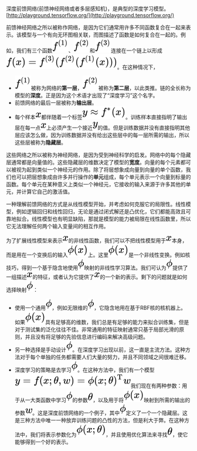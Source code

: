 深度前馈网络(前馈神经网络或者多层感知机)，是典型的深度学习模型。[http://playground.tensorflow.org/](http://playground.tensorflow.org/)

前馈神经网络之所以被称作网络，是因为它们通常用许多不同函数复合在一起来表示。该模型与一个有向无环图相关联，而图描述了函数是如何复合在一起的。例如，我们有三个函数![](./img/08f7ba51a24f15b334b4429434f79f4a.svg)、![](./img/55873f46509fffb2a72fa7d850c2a308.svg)和![](./img/68e66c8dc6112bf24c5e9b3a4dae44f2.svg)连接在一个链上以形成![](./img/b67130b494021cc038bf0bd90931b105.svg)。在这种情况下，

- ![](./img/08f7ba51a24f15b334b4429434f79f4a.svg)被称为网络的**第一层**，![](./img/55873f46509fffb2a72fa7d850c2a308.svg)被称为**第二层**，以此类推。链的全长称为模型的**深度**。正是因为这个术语才出现了“深度学习”这个名字。
- 前馈网络的最后一层被称为**输出层**。
- 每个样本![](./img/9dd4e461268c8034f5c8564e155c67a6.svg)都伴随着一个标签![](./img/205240d6e6e3b1eb6e7c5f11e579c7eb.svg)。训练样本直接指明了输出层在每一点![](./img/9dd4e461268c8034f5c8564e155c67a6.svg)上必须产生一个接近![](./img/415290769594460e2e485922904f345d.svg)的值。但是训练数据并没有直接指明其他层应该怎么做，因为训练数据并没有给出这些层中的每一层所需的输出，所以这些层被称为**隐藏层**。

这些网络之所以被称为神经网络，是因为受到神经科学的启发。网络中的每个隐藏层通常都是向量值的。这些隐藏层的维数决定了模型的**宽度**。向量的每个元素都可以被视为起到类似一个神经元的作用。除了将层想象成向量到向量的单个函数，我们也可以把层想象成由许多并行操作的**单元**组成，每个单元表示一个向量到标量的函数。每个单元在某种意义上类似一个神经元，它接收的输入来源于许多其他的单元，并计算它自己的激活值。

一种理解前馈网络的方式是从线性模型开始，并考虑如何克服它的局限性。线性模型，例如逻辑回归和线性回归，无论是通过闭式解还是凸优化，它们都能高效且可靠地拟合。线性模型也有明显缺陷，那就是模型的能力被局限在线性函数里，所以它无法理解任何两个输入变量间的相互作用。

为了扩展线性模型来表示![](./img/9dd4e461268c8034f5c8564e155c67a6.svg)的非线性函数，我们可以不把线性模型用于![](./img/9dd4e461268c8034f5c8564e155c67a6.svg)本身，而是用在一个变换后的输入![](./img/163cde00287e629f33dae509a8414505.svg)上。这里![](./img/163cde00287e629f33dae509a8414505.svg)是一个非线性变换。例如核技巧，得到一个基于隐含地使用![](./img/1ed346930917426bc46d41e22cc525ec.svg)映射的非线性学习算法。我们可认为![](./img/1ed346930917426bc46d41e22cc525ec.svg)提供了一组描述![](./img/9dd4e461268c8034f5c8564e155c67a6.svg)的特征，或者认为它提供了![](./img/9dd4e461268c8034f5c8564e155c67a6.svg)的一个新的表示。剩下的问题就是如何选择映射![](./img/1ed346930917426bc46d41e22cc525ec.svg)：

- 使用一个通用![](./img/1ed346930917426bc46d41e22cc525ec.svg)，例如无限维的![](./img/1ed346930917426bc46d41e22cc525ec.svg)，它隐含地用在基于RBF核的核机器上。如果![](./img/163cde00287e629f33dae509a8414505.svg)具有足够高的维数，我们总是有足够的能力来拟合训练集，但是对于测试集的泛化往往不佳。非常通用的特征映射通常只基于局部光滑的原则，并且没有将足够的先验信息进行编码来解决高级问题。
- 另一种选择是手动设计![](./img/1ed346930917426bc46d41e22cc525ec.svg)。在深度学习出现以前，这一直是主流方法。这种方法对于每个单独的任务都需要人们大量的努力，并且不同领域之间很难迁移。
- 深度学习的策略是去学习![](./img/1ed346930917426bc46d41e22cc525ec.svg)。在这种方法中，我们有一个模型![](./img/1d72e967d65c71c1223cf4e682b84286.svg)我们现在有两种参数：用于从一大类函数中学习![](./img/1ed346930917426bc46d41e22cc525ec.svg)的参数![](./img/2554a2bb846cffd697389e5dc8912759.svg)，以及用于将![](./img/163cde00287e629f33dae509a8414505.svg)映射到所需的输出的参数![](./img/f1290186a5d0b1ceab27f4e77c0c5d68.svg)。这是深度前馈网络的一个例子，其中![](./img/1ed346930917426bc46d41e22cc525ec.svg)定义了一个一个隐藏层。这是三种方法中唯一一种放弃训练问题的凸性的方法，但是利大于弊。在这种方法中，我们将表示参数化为![](./img/37ed9b0a40e6d8c6a045b7964a523c9d.svg)，并且使用优化算法来寻找![](./img/2554a2bb846cffd697389e5dc8912759.svg)，使它能够得到一个好的表示。
